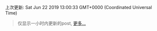 
  
 上次更新: Sat Jun 22 2019 13:00:33 GMT+0000 (Coordinated Universal Time) 

 > 仅显示一小时内更新的post, [更多...](screenshots/)
  